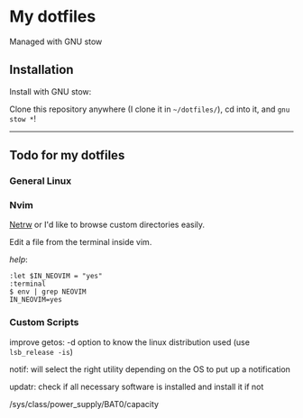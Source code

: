 # My dotfiles

Managed with GNU stow

## Installation

Install with GNU stow:

Clone this repository anywhere (I clone it in `~/dotfiles/`), cd into it,
and `gnu stow *`!

---

## Todo for my dotfiles

### General Linux

### Nvim

[Netrw](https://neovim.io/doc/user/pi_netrw.html) or I'd like to browse custom
directories easily.

Edit a file from the terminal inside vim.

*help*:

```vimscript
:let $IN_NEOVIM = "yes"
:terminal
$ env | grep NEOVIM
IN_NEOVIM=yes
```

### Custom Scripts

improve getos: -d option to know the linux distribution used (use `lsb_release -is`)

notif: will select the right utility depending on the OS to put up a notification

updatr: check if all necessary software is installed and install it if not


/sys/class/power_supply/BAT0/capacity
